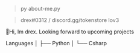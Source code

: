 > py about-me.py
               
   > drex#0312
   /
   > discord.gg/tokenstore
   > lov3
 
👋Hi, Im drex. Looking forward to upcoming projects
                      
Languages
│   ├── Python
│   └── Csharp


                     
                     

